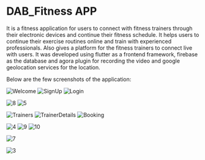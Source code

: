 # DAB_Fitness APP

It is a fitness application for users to connect with fitness trainers through their electronic devices and continue their fitness schedule. It helps users to continue their exercise routines online and train with experienced professionals. Also gives a platform for the fitness trainers to connect live with users. It was developed using flutter as a frontend framework, firebase as the database and agora plugin for recording the video and google geolocation services for the location.





Below are the few screenshots of the application:

![Welcome](https://user-images.githubusercontent.com/53464750/185146776-f50c60a5-7302-414a-ad45-3c092ae2a3dd.png)
![SignUp](https://user-images.githubusercontent.com/53464750/185146978-a947dff6-6688-48ec-aa51-6af644e3088a.png)
![Login](https://user-images.githubusercontent.com/53464750/185147034-acdb7893-02ca-4ca8-97d9-6294c2a12e79.png)



![8](https://user-images.githubusercontent.com/53464750/185150507-a362af58-70bd-4ff8-a9cf-d03847976c63.jpeg)
![5](https://user-images.githubusercontent.com/53464750/185148894-a1af5f90-2c4a-4aa7-9f3a-d8369ee7a3b3.jpeg)

![Trainers](https://user-images.githubusercontent.com/53464750/185147512-5e423638-08dc-4de9-be4b-483b7fc27ea4.png)
![TrainerDetails](https://user-images.githubusercontent.com/53464750/185147472-a4d00962-785c-47d1-b7c5-8f7a423db400.png)
![Booking](https://user-images.githubusercontent.com/53464750/185147560-1400f68e-4de1-4a46-8ff1-e6774fe14a0b.png)

![4](https://user-images.githubusercontent.com/53464750/185149008-f5b0e185-37ad-472c-b358-1f0d10170a3f.jpeg)
![9](https://user-images.githubusercontent.com/53464750/185148430-b567653b-1bca-4d6d-a824-f97dc3f6fbc6.jpeg)
![10](https://user-images.githubusercontent.com/53464750/185151829-7ad16322-b835-4dd5-8bb7-4b45c8621264.jpg)

![7](https://user-images.githubusercontent.com/53464750/185151643-87bd16c9-c859-4df6-8c31-e91fc1bc12a4.jpg)

![3](https://user-images.githubusercontent.com/53464750/185149322-0c1be3b2-d913-46c8-b72b-cf239c4db8a4.jpeg)


